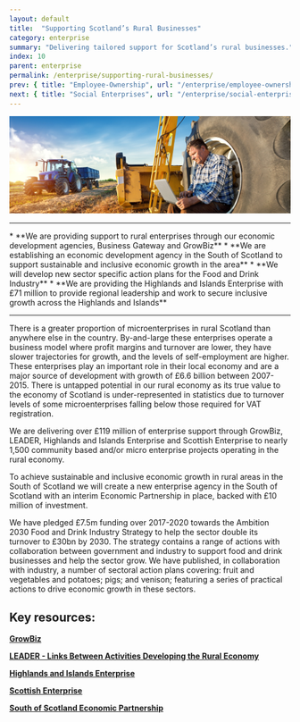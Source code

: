 ```yaml
---
layout: default
title:  "Supporting Scotland’s Rural Businesses"
category: enterprise
summary: "Delivering tailored support for Scotland’s rural businesses."
index: 10
parent: enterprise
permalink: /enterprise/supporting-rural-businesses/
prev: { title: "Employee-Ownership", url: "/enterprise/employee-ownership/" }
next: { title: "Social Enterprises", url: "/enterprise/social-enterprises/" }
---
```


![A man working on a laptop in a farm field](/assets/images/pageimages/enterprise9.jpg)
<br>
<hr>
* **We are providing support to rural enterprises through our economic development agencies, Business Gateway and GrowBiz**
* **We are establishing an economic development agency in the South of Scotland to support sustainable and inclusive economic growth in the area**
* **We will develop new sector specific action plans for the Food and Drink Industry**
* **We are providing the Highlands and Islands Enterprise with £71 million to provide regional leadership and work to secure inclusive growth across the Highlands and Islands**

<hr>

There is a greater proportion of microenterprises in rural Scotland than anywhere else in the country. By-and-large these enterprises operate a business model where profit margins and turnover are lower, they have slower trajectories for growth, and the levels of self-employment are higher. These enterprises play an important role in their local economy and are a major source of development with growth of £6.6 billion between 2007-2015. There is untapped potential in our rural economy as its true value to the economy of Scotland is under-represented in statistics due to turnover levels of some microenterprises falling below those required for VAT registration.

We are delivering over £119 million of enterprise support through GrowBiz, LEADER, Highlands and Islands Enterprise and Scottish Enterprise to nearly 1,500 community based and/or micro enterprise projects operating in the rural economy.

To achieve sustainable and inclusive economic growth in rural areas in the South of Scotland we will create a new enterprise agency in the South of Scotland with an interim Economic Partnership in place, backed with £10 million of investment.

We have pledged £7.5m funding over 2017-2020 towards the Ambition 2030 Food and Drink Industry Strategy to help the sector double its turnover to £30bn by 2030. The strategy contains a range of actions with collaboration between government and industry to support food and drink businesses and help the sector grow. We have published, in collaboration with industry, a number of sectoral action plans covering: fruit and vegetables and potatoes; pigs; and venison; featuring a series of practical actions to drive economic growth in these sectors.


## Key resources: 

**[GrowBiz](https://growbiz.co.uk/)**

**[LEADER - Links Between Activities Developing the Rural Economy](https://www.gov.scot/Topics/farmingrural/SRDP/LEADER)**

**[Highlands and Islands Enterprise](http://www.hie.co.uk/)**

**[Scottish Enterprise](https://www.scottish-enterprise.com/)** 

**[South of Scotland Economic Partnership](http://www.sosep.co.uk/index.html)**

 
